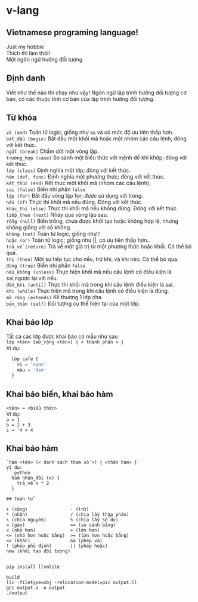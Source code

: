# v-lang
## Vietnamese programing language!
Just my hobbie  
Thích thì làm thôi!  
Một ngôn ngữ hướng đối tượng
## Định danh
  Viết như thế nào thì chạy như vậy!
  Ngôn ngữ lập trình hướng đối tượng cơ bản, có các thuộc tính cơ bản của lập trình hướng đối tượng.
  
## Từ khóa
`và (and)`                 Toán tử logic; giống như `&&` và có mức độ ưu tiên thấp hơn.  
`bắt_đầu (begin)`          Bắt đầu một khối mã hoặc một nhóm các câu lệnh; đóng với kết thúc.  
`ngắt (break)`             Chấm dứt một vòng lặp.   
`trường_hợp (case)`        So sánh một biểu thức với mệnh đề khi khớp; đóng với kết thúc.   
`lớp (class)`              Định nghĩa một lớp; đóng với kết thúc.  
`hàm (def, func)`          Định nghĩa một phương thức; đóng với kết thúc.  
`kết_thúc (end)`           Kết thúc một khối mã (nhóm các câu lệnh).  
`sai (false)`              Biến nhi phân `false`  
`lặp (for)`                Bắt đầu vòng lặp for; được sử dụng với trong.  
`nếu (if)`                 Thực thi khối mã nếu đúng. Đóng với kết thúc.  
`khác_thì (else)`                 Thực thi khối mã nếu không đúng. Đóng với kết thúc.  
`tiếp_theo (next)`         Nhảy qua vòng lặp sau.  
`rỗng (null)`               Biến trống, chưa được khởi tạo hoặc không hợp lệ, nhưng không giống với số không.  
`không (not)`              Toán tử logic; giống như !  
`hoặc (or)`                Toán tử logic; giống như ||, có ưu tiên thấp hơn..  
`trả_về (return)`          Trả về một giá trị từ một phương thức hoặc khối. Có thể bỏ qua.  
`thì (then)`               Một sự tiếp tục cho nếu, trừ khi, và khi nào. Có thể bỏ qua.  
`đúng (true)`              Biến nhi phân `false`  
`nếu_không (unless)`       Thực hiện khối mã nếu câu lệnh có điều kiện là sai,ngược lại với nếu.   
`đến_khi (until)`          Thực thi khối mã trong khi câu lệnh điều kiện là sai.   
`khi (while)`              Thực hiện mã trong khi câu lệnh có điều kiện là đúng.  
`mở_rộng (extends)`        Kế thường 1 lớp cha.  
`bản_thân (self)`          Đối tượng cụ thể hiện tại của một lớp.


## Khai báo lớp
  Tất cả các lớp được khai báo có mẫu như sau  
  `lớp <tên> [mở_rộng <tên>] { < thành phần > }`  
  Ví dụ: 
  ```python
    lớp cafe {
      vị = 'ngon'
      màu = 'đen'
    }
  ```
## Khai báo biến, khai báo hàm
  `<tên> = <biểu thức>`  
  Ví dụ:  
      `a = 1`  
      `b = 2 + 3`  
      `c = '4 + 4`  

  ## Khai báo hàm  
    `hàm <tên> (< danh sách tham số >) { <thân hàm> }`  
    Ví dụ:
    ```python
      hàm nhân_đôi (x) {
        trả_về x * 2
      }
  ```
  ## Toán tử
  ```
    + (cộng)                - (trừ)  
    * (nhân)                / (chia lấy thập phân)  
    \ (chia nguyên)         % (chia lấy số dư)  
    = (gán)                 == (so sánh bằng)  
    < (nhỏ hơn)             > (lớn hơn)  
    <= (nhỏ hơn hoặc bằng)  >= (lớn hơn hoặc bằng)  
    <> (khác)               && (phép và)  
    ! (phép phủ định)       || (phép hoặc)  
    new (khởi tạo đối tượng)   
  ```
  
pip install llvmlite

build
llc -filetype=obj -relocation-model=pic output.ll
gcc output.o -o output
./output
